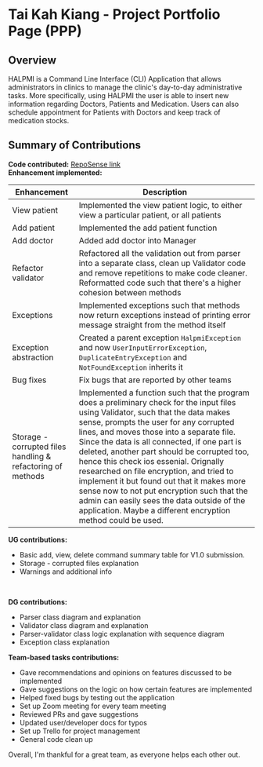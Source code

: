 # Tai Kah Kiang - Project Portfolio Page (PPP)

## Overview
HALPMI is a Command Line Interface (CLI) Application that allows administrators in clinics to manage the clinic's day-to-day
administrative tasks. More specifically, using HALPMI the user is able to insert new information regarding Doctors, Patients
and Medication. Users can also schedule appointment for Patients with Doctors and keep track of medication stocks.
## Summary of Contributions

**Code contributed:** [RepoSense link](https://nus-cs2113-ay2122s2.github.io/tp-dashboard/?search=kktai1512&sort=groupTitle&sortWithin=title&timeframe=commit&mergegroup=&groupSelect=groupByRepos&breakdown=true&checkedFileTypes=docs~functional-code~test-code~other&since=2022-02-18)
<br>
**Enhancement implemented:**

| Enhancement                                                 | Description                                                                                                                                                                                                                                                                                                                                                                                                                                                                                                                                                                                                              |
|-------------------------------------------------------------|--------------------------------------------------------------------------------------------------------------------------------------------------------------------------------------------------------------------------------------------------------------------------------------------------------------------------------------------------------------------------------------------------------------------------------------------------------------------------------------------------------------------------------------------------------------------------------------------------------------------------|
| View patient                                                | Implemented the view patient logic, to either view a particular patient, or all patients                                                                                                                                                                                                                                                                                                                                                                                                                                                                                                                                 |
| Add patient                                                 | Implemented the add patient function                                                                                                                                                                                                                                                                                                                                                                                                                                                                                                                                                                                     |
| Add doctor                                                  | Added add doctor into Manager                                                                                                                                                                                                                                                                                                                                                                                                                                                                                                                                                                                            |
| Refactor validator                                          | Refactored all the validation out from parser into a separate class, clean up Validator code and remove repetitions to make code cleaner. Reformatted code such that there's a higher cohesion between methods                                                                                                                                                                                                                                                                                                                                                                                                           |
| Exceptions                                                  | Implemented exceptions such that methods now return exceptions instead of printing error message straight from the method itself                                                                                                                                                                                                                                                                                                                                                                                                                                                                                         |
| Exception abstraction                                       | Created a parent exception `HalpmiException` and now `UserInputErrorException`, `DuplicateEntryException` and `NotFoundException` inherits it                                                                                                                                                                                                                                                                                                                                                                                                                                                                            |
| Bug fixes                                                   | Fix bugs that are reported by other teams                                                                                                                                                                                                                                                                                                                                                                                                                                                                                                                                                                                |
| Storage - corrupted files handling & refactoring of methods | Implemented a function such that the program does a preliminary check for the input files using Validator, such that the data makes sense, prompts the user for any corrupted lines, and moves those into a separate file. Since the data is all connected, if one part is deleted, another part should be corrupted too, hence this check ios essenial. Orignally researched on file encryption, and tried to implement it but found out that it makes more sense now to not put encryption such that the admin can easily sees the data outside of the application. Maybe a different encryption method could be used. |


**UG contributions:**
* Basic add, view, delete command summary table for V1.0 submission.
* Storage - corrupted files explanation
* Warnings and additional info
<br>

**DG contributions:**
* Parser class diagram and explanation
* Validator class diagram and explanation
* Parser-validator class logic explanation with sequence diagram
* Exception class explanation
  <br>

**Team-based tasks contributions:**
* Gave recommendations and opinions on features discussed to be implemented
* Gave suggestions on the logic on how certain features are implemented
* Helped fixed bugs by testing out the application
* Set up Zoom meeting for every team meeting
* Reviewed PRs and gave suggestions 
* Updated user/developer docs for typos
* Set up Trello for project management 
* General code clean up

Overall, I'm thankful for a great team, as everyone helps each other out.